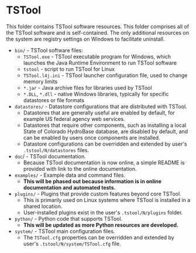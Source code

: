 # TSTool #

This folder contains TSTool software resources.
This folder comprises all of the TSTool software and is self-contained.
The only additional resources on the system are registry settings on Windows to facilitate uninstall.

* `bin/` - TSTool software files:
	+ `TSTool.exe` - TSTool executable program for Windows,
	which launches the Java Runtime Environment to run TSTool software
	+ `tstool` - script to run TSTool for Linux
	+ `TSTool.l4j.ini` - TSTool launcher configuration file, used to change memory limits
	+ `*.jar` - Java archive files for libraries used by TSTool
	+ `*.DLL`, `*.dll` - native Windows libraries, typically for specific datastores or file formats
* `datastores/` - Datastore configurations that are distributed with TSTool.
	+ Datastores that are generally useful are enabled by default,
	for example US federal agency web services.
	+ Datastores that require other components, such as installing a local State of Colorado HydroBase
	database, are disabled by default, and can be enabled by users once components are installed.
	+ Datastore configurations can be overridden and extended by user's `.tstool/N/datastores` files.
* `doc`/ - TSTool documentation.
	+ Because TSTool documentation is now online, a simple README is provided
	with link to the online documentation.
* `examples/` - Example data and command files.
	+ **This will be phased out because information is in online documentation and automated tests.**
* `plugins/` - Plugins that provide custom features beyond core TSTool.
	+ This is primarily used on Linux systems where TSTool is installed in a shared location.
	+ User-installed plugins exist in the user's `.tstool/N/plugins` folder.
* `python/` - Python code that supports TSTool.
	+ **This will be updated as more Python resources are developed.**
* `system/` - TSTool main configuration files.
	+ The `TSTool.cfg` properties can be overridden and extended by user's `.tstool/N/system/TSTool.cfg` file.
